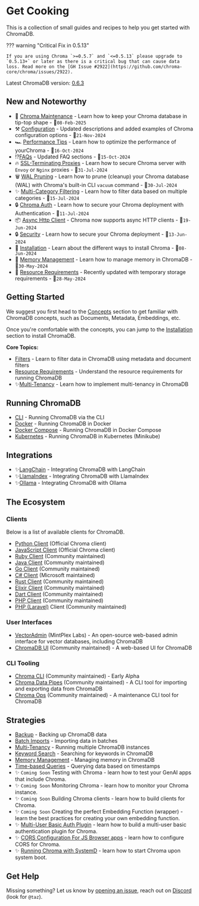 # Get Cooking

This is a collection of small guides and recipes to help you get started with ChromaDB.

??? warning "Critical Fix in 0.5.13"

    If you are using Chroma `>=0.5.7` and `<=0.5.13` please upgrade to `0.5.13+` or later as there is a critical bug that can cause data loss. Read more on the [GH Issue #2922](https://github.com/chroma-core/chroma/issues/2922).

Latest ChromaDB version: [0.6.3](https://github.com/chroma-core/chroma/releases/tag/0.6.3)


## New and Noteworthy

- 🔄 [Chroma Maintenance](running/maintenance.md) - Learn how to keep your Chroma database in tip-top shape - 📅`08-Feb-2025`
- ⚒️ [Configuration](core/configuration.md) - Updated descriptions and added examples of Chroma configuration options - 📅`21-Nov-2024`
- 🏎️ [Performance Tips](running/performance-tips.md) - Learn how to optimize the performance of yourChroma - 📅`16-Oct-2024`
- ⁉️[FAQs](faq/index.md) - Updated FAQ sections - 📅`15-Oct-2024`
- 🔥 [SSL-Terminating Proxies](security/ssl-proxies.md) - Learn how to secure Chroma server with `Envoy` or `Nginx` proxies - 📅`31-Jul-2024`
- 🗑️ [WAL Pruning](core/advanced/wal-pruning.md#chroma-cli) - Learn how to prune (cleanup) your Chroma database (WAL) with Chroma's built-in CLI `vacuum` command - 📅`30-Jul-2024`
- ✨ [Multi-Category Filtering](strategies/multi-category-filters.md) - Learn how to filter data based on multiple categories - 📅`15-Jul-2024`
- 🔒 [Chroma Auth](security/auth.md) - Learn how to secure your Chroma deployment with Authentication - 📅`11-Jul-2024`
- 📦 [Async Http Client](core/clients.md#http-client) - Chroma now supports async HTTP clients - 📅`19-Jun-2024`
- 🔒 [Security](security/index.md) - Learn how to secure your Chroma deployment - 📅`13-Jun-2024`
- 🔧 [Installation](core/install.md) - Learn about the different ways to install Chroma - 📅`08-Jun-2024`
- 🧠 [Memory Management](strategies/memory-management.md) - Learn how to manage memory in ChromaDB - 📅`30-May-2024`
- 📐 [Resource Requirements](core/resources.md) - Recently updated with temporary storage requirements - 📅`28-May-2024`

## Getting Started

We suggest you first head to the [Concepts](core/concepts.md) section to get familiar with ChromaDB concepts, such as
Documents, Metadata, Embeddings, etc.

Once you're comfortable with the concepts, you can jump to the [Installation](core/install.md) section to install
ChromaDB.

**Core Topics:**

- [Filters](core/filters.md) - Learn to filter data in ChromaDB using metadata and document filters
- [Resource Requirements](core/resources.md) - Understand the resource requirements for running ChromaDB
- ✨[Multi-Tenancy](strategies/multi-tenancy/index.md) - Learn how to implement multi-tenancy in ChromaDB

## Running ChromaDB

- [CLI](running/running-chroma.md#chroma-cli) - Running ChromaDB via the CLI
- [Docker](running/running-chroma.md#docker) - Running ChromaDB in Docker
- [Docker Compose](running/running-chroma.md#docker-compose-cloned-repo) - Running ChromaDB in Docker Compose
- [Kubernetes](running/running-chroma.md#minikube-with-helm-chart) - Running ChromaDB in Kubernetes (Minikube)

## Integrations

- ✨[LangChain](integrations/langchain/index.md) - Integrating ChromaDB with LangChain
- ✨[LlamaIndex](integrations/llamaindex/index.md) - Integrating ChromaDB with LlamaIndex
- ✨[Ollama](integrations/ollama/index.md) - Integrating ChromaDB with Ollama

## The Ecosystem

### Clients

Below is a list of available clients for ChromaDB.

- [Python Client](ecosystem/clients.md#python) (Official Chroma client)
- [JavaScript Client](ecosystem/clients.md#javascript) (Official Chroma client)
- [Ruby Client](ecosystem/clients.md#ruby-client) (Community maintained)
- [Java Client](ecosystem/clients.md#java-client) (Community maintained)
- [Go Client](ecosystem/clients.md#go-client) (Community maintained)
- [C# Client](ecosystem/clients.md#c-client) (Microsoft maintained)
- [Rust Client](ecosystem/clients.md#rust-client) (Community maintained)
- [Elixir Client](ecosystem/clients.md#elixir-client) (Community maintained)
- [Dart Client](ecosystem/clients.md#dart-client) (Community maintained)
- [PHP Client](ecosystem/clients.md#php-client) (Community maintained)
- [PHP (Laravel)](ecosystem/clients.md#php-laravel-client) Client (Community maintained)

### User Interfaces

- [VectorAdmin](https://github.com/Mintplex-Labs/vector-admin) (MintPlex Labs) - An open-source web-based admin
  interface for vector databases, including ChromaDB
- [ChromaDB UI](https://github.com/thakkaryash94/chroma-ui) (Community maintained) - A web-based UI for ChromaDB

### CLI Tooling

- [Chroma CLI](https://github.com/amikos-tech/chroma-cli) (Community maintained) - Early Alpha
- [Chroma Data Pipes](https://github.com/amikos-tech/chromadb-data-pipes) (Community maintained) - A CLI tool for
  importing and exporting data from ChromaDB
- [Chroma Ops](https://github.com/amikos-tech/chromadb-ops) (Community maintained) - A maintenance CLI tool for ChromaDB

## Strategies

- [Backup](strategies/backup.md) - Backing up ChromaDB data
- [Batch Imports](strategies/batching.md) - Importing data in batches
- [Multi-Tenancy](strategies/multi-tenancy/index.md) - Running multiple ChromaDB instances
- [Keyword Search](strategies/keyword-search.md) - Searching for keywords in ChromaDB
- [Memory Management](strategies/memory-management.md) - Managing memory in ChromaDB
- [Time-based Queries](strategies/time-based-queries.md) - Querying data based on timestamps
- ✨ `Coming Soon` Testing with Chroma - learn how to test your GenAI apps that include Chroma.
- ✨ `Coming Soon` Monitoring Chroma - learn how to monitor your Chroma instance.
- ✨ `Coming Soon` Building Chroma clients - learn how to build clients for Chroma.
- ✨ `Coming Soon` Creating the perfect Embedding Function (wrapper) - learn the best practices for creating your own
  embedding function.
- ✨ [Multi-User Basic Auth Plugin](strategies/multi-tenancy/multi-user-basic-auth.md) - learn how to build a multi-user
  basic authentication plugin for Chroma.
- ✨ [CORS Configuration For JS Browser apps](strategies/cors.md) - learn how to configure CORS for Chroma.
- ✨ [Running Chroma with SystemD](strategies/systemd-service.md) - learn how to start Chroma upon system boot.

## Get Help

Missing something? Let us know by [opening an issue](https://github.com/amikos-tech/chroma-cookbook/issues/new), reach
out on [Discord](https://discord.gg/MMeYNTmh3x) (look for `@taz`).
